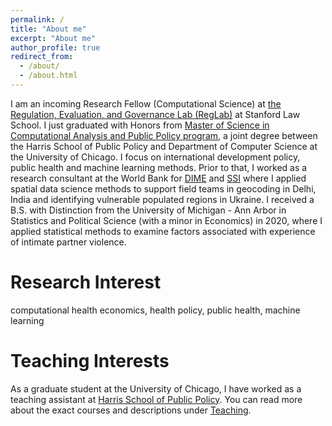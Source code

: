 ```yaml
---
permalink: /
title: "About me"
excerpt: "About me"
author_profile: true
redirect_from:
  - /about/
  - /about.html
---
```


I am an incoming Research Fellow (Computational Science) at [the Regulation, Evaluation, and Governance Lab (RegLab)](https://reglab.stanford.edu/) at Stanford Law School. I just graduated with Honors from [Master of Science in Computational Analysis and Public Policy program](https://harris.uchicago.edu/academics/degrees/ms-computational-analysis-public-policy-mscapp), a joint degree between the Harris School of Public Policy and Department of Computer Science at the University of Chicago. I focus on international development policy, public health and machine learning methods. Prior to that, I worked as a research consultant at the World Bank for [DIME](https://www.worldbank.org/en/research/dime) and [SSI](https://www.worldbank.org/en/topic/socialsustainability) where I applied spatial data science methods to support field teams in geocoding in Delhi, India and identifying vulnerable populated regions in Ukraine. I received a B.S. with Distinction from the University of Michigan - Ann Arbor in Statistics and Political Science (with a minor in Economics) in 2020, where I applied statistical methods to examine factors associated with experience of intimate partner violence.

Research Interest
======
computational health economics, health policy, public health, machine learning

Teaching Interests
======
As a graduate student at the University of Chicago, I have worked as a teaching assistant at [Harris School of Public Policy](https://harris.uchicago.edu/). You can read more about the exact courses and descriptions under [Teaching](https://qwl55.github.io/teaching/).
